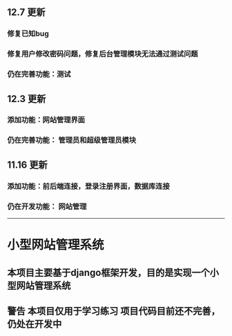 ## 12.7 更新

### 修复已知bug
### 修复用户修改密码问题，修复后台管理模块无法通过测试问题
### 仍在完善功能：测试

## 12.3 更新

### 添加功能：网站管理界面
### 仍在完善功能： 管理员和超级管理员模块

## 11.16 更新

### 添加功能：前后端连接，登录注册界面，数据库连接
### 仍在开发功能： 网站管理

---
# 小型网站管理系统
## 本项目主要基于django框架开发，目的是实现一个小型网站管理系统
## 警告 本项目仅用于学习练习 项目代码目前还不完善，仍处在开发中 
